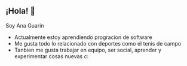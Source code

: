 ## ¡Hola! 👋
Soy Ana Guarin
-  Actualmente estoy aprendiendo progracion de software 
-  Me gusta todo lo relacionado con deportes como el tenis de campo 
- Tanbien me gusta trabajar en equipo, ser social, aprender y experimentar cosas nuevas c:

<!--
**lilxszy/lilxszy** is a ✨ _special_ ✨ repository because its `README.md` (this file) appears on your GitHub profile.

Here are some ideas to get you started:

- 🔭 I’m currently working on ....
- 🌱 I’m currently learning ...
- 👯 I’m looking to collaborate on ...
- 🤔 I’m looking for help with ...
- 💬 Ask me about ...
- 📫 How to reach me: ...
- 😄 Pronouns: ...
- ⚡ Fun fact: ...
-->
